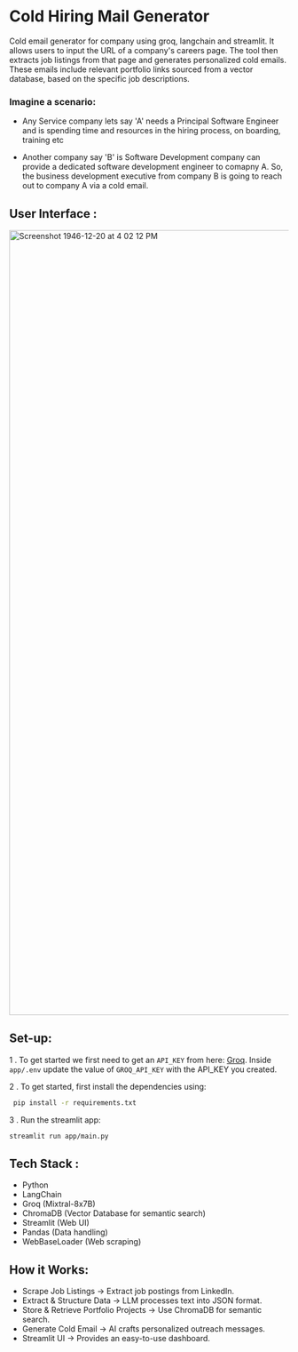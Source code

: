 # Cold Hiring Mail Generator

Cold email generator for company using groq, langchain and streamlit. It allows users to input the URL of a company's careers page. The tool then extracts job listings from that page and generates personalized cold emails. These emails include relevant portfolio links sourced from a vector database, based on the specific job descriptions.

### Imagine a scenario:

- Any Service company lets say 'A' needs a Principal Software Engineer and is spending time and resources in the hiring process, on boarding, training etc
  
- Another company say 'B' is Software Development company can provide a dedicated software development engineer to comapny A. So, the business development executive from company B is going to reach out to company A via a cold email.


## User Interface :
<img width="1413" alt="Screenshot 1946-12-20 at 4 02 12 PM" src="https://github.com/user-attachments/assets/cdb419f6-5ed8-47dd-9898-37f81f501fc3" />

## Set-up:
1 . To get started we first need to get an `API_KEY` from here: [Groq](https://console.groq.com/keys). Inside `app/.env` update the value of `GROQ_API_KEY` with the API_KEY you created.

2 . To get started, first install the dependencies using:

```bash
 pip install -r requirements.txt
```

3 . Run the streamlit app:

```bash
streamlit run app/main.py
```

## Tech Stack :
- Python
- LangChain
- Groq (Mixtral-8x7B)
- ChromaDB (Vector Database for semantic search)
- Streamlit (Web UI)
- Pandas (Data handling)
- WebBaseLoader (Web scraping)

## How it Works:
- Scrape Job Listings → Extract job postings from LinkedIn.
- Extract & Structure Data → LLM processes text into JSON format.
- Store & Retrieve Portfolio Projects → Use ChromaDB for semantic search.
- Generate Cold Email → AI crafts personalized outreach messages.
- Streamlit UI → Provides an easy-to-use dashboard.

